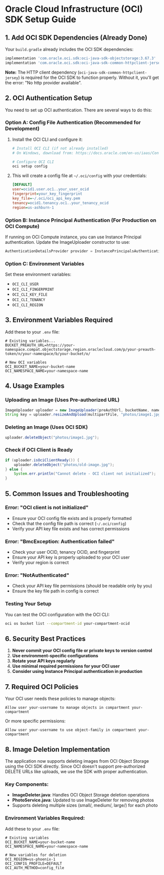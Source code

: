 # Oracle Cloud Infrastructure (OCI) SDK Setup Guide

## 1. Add OCI SDK Dependencies (Already Done)

Your `build.gradle` already includes the OCI SDK dependencies:
```gradle
implementation 'com.oracle.oci.sdk:oci-java-sdk-objectstorage:3.67.3'
implementation 'com.oracle.oci.sdk:oci-java-sdk-common-httpclient-jersey:3.67.3'
```

**Note:** The HTTP client dependency (`oci-java-sdk-common-httpclient-jersey`) is required for the OCI SDK to function properly. Without it, you'll get the error: "No http provider available".

## 2. OCI Authentication Setup

You need to set up OCI authentication. There are several ways to do this:

### Option A: Config File Authentication (Recommended for Development)

1. Install the OCI CLI and configure it:
   ```bash
   # Install OCI CLI (if not already installed)
   # On Windows, download from: https://docs.oracle.com/en-us/iaas/Content/API/SDKDocs/cliinstall.htm
   
   # Configure OCI CLI
   oci setup config
   ```

2. This will create a config file at `~/.oci/config` with your credentials:
   ```ini
   [DEFAULT]
   user=ocid1.user.oc1..your_user_ocid
   fingerprint=your_key_fingerprint
   key_file=~/.oci/oci_api_key.pem
   tenancy=ocid1.tenancy.oc1..your_tenancy_ocid
   region=us-ashburn-1
   ```

### Option B: Instance Principal Authentication (For Production on OCI Compute)

If running on OCI Compute instance, you can use Instance Principal authentication.
Update the ImageUploader constructor to use:
```java
AuthenticationDetailsProvider provider = InstancePrincipalsAuthenticationDetailsProvider.builder().build();
```

### Option C: Environment Variables

Set these environment variables:
- `OCI_CLI_USER`
- `OCI_CLI_FINGERPRINT` 
- `OCI_CLI_KEY_FILE`
- `OCI_CLI_TENANCY`
- `OCI_CLI_REGION`

## 3. Environment Variables Required

Add these to your `.env` file:
```env
# Existing variables...
BUCKET_PREAUTH_URL=https://your-namespace.compat.objectstorage.region.oraclecloud.com/p/your-preauth-token/n/your-namespace/b/your-bucket/o/

# New OCI variables
OCI_BUCKET_NAME=your-bucket-name
OCI_NAMESPACE_NAME=your-namespace-name
```

## 4. Usage Examples

### Uploading an Image (Uses Pre-authorized URL)
```java
ImageUploader uploader = new ImageUploader(preAuthUrl, bucketName, namespaceName);
String key = uploader.resizeAndUpload(multipartFile, "photos/image1.jpg", 1920, 1080);
```

### Deleting an Image (Uses OCI SDK)
```java
uploader.deleteObject("photos/image1.jpg");
```

### Check if OCI Client is Ready
```java
if (uploader.isOciClientReady()) {
    uploader.deleteObject("photos/old-image.jpg");
} else {
    System.err.println("Cannot delete - OCI client not initialized");
}
```

## 5. Common Issues and Troubleshooting

### Error: "OCI client is not initialized"
- Ensure your OCI config file exists and is properly formatted
- Check that the config file path is correct (`~/.oci/config`)
- Verify your API key file exists and has correct permissions

### Error: "BmcException: Authentication failed"
- Check your user OCID, tenancy OCID, and fingerprint
- Ensure your API key is properly uploaded to your OCI user
- Verify your region is correct

### Error: "NotAuthenticated"
- Check your API key file permissions (should be readable only by you)
- Ensure the key file path in config is correct

### Testing Your Setup
You can test the OCI configuration with the OCI CLI:
```bash
oci os bucket list --compartment-id your-compartment-ocid
```

## 6. Security Best Practices

1. **Never commit your OCI config file or private keys to version control**
2. **Use environment-specific configurations**
3. **Rotate your API keys regularly**
4. **Use minimal required permissions for your OCI user**
5. **Consider using Instance Principal authentication in production**

## 7. Required OCI Policies

Your OCI user needs these policies to manage objects:
```
Allow user your-username to manage objects in compartment your-compartment
```

Or more specific permissions:
```
Allow user your-username to use object-family in compartment your-compartment
```

## 8. Image Deletion Implementation

The application now supports deleting images from OCI Object Storage using the OCI SDK directly. Since OCI doesn't support pre-authorized DELETE URLs like uploads, we use the SDK with proper authentication.

### Key Components:
- **ImageDeleter.java**: Handles OCI Object Storage deletion operations
- **PhotoService.java**: Updated to use ImageDeleter for removing photos
- Supports deleting multiple sizes (small/, medium/, large/) for each photo

### Environment Variables Required:
Add these to your `.env` file:
```env
# Existing variables
OCI_BUCKET_NAME=your-bucket-name
OCI_NAMESPACE_NAME=your-namespace-name

# New variables for deletion
OCI_REGION=us-phoenix-1
OCI_CONFIG_PROFILE=DEFAULT
OCI_AUTH_METHOD=config_file
```
